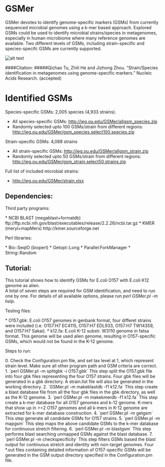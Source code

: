GSMer 
=====
GSMer devotes to identify genome-specific markers (GSMs) from currently sequenced microbial genomes using a k-mer based approach. Explored GSMs could be used to identify microbial strains/species in metagenomes, especially in human microbiome where many reference genomes are available. Two different levels of GSMs, including strain-specific and species-specifc GSMs are currently supported. 

![alt text](http://ieg.ou.edu/mediawiki/images/f/f5/GSMer_pipeline.png "GSMer pipeline")

####Citation:
#####Qichao Tu, Zhili He and Jizhong Zhou. “Strain/Species identification in metagenomes using genome-specific markers.” Nucleic Acids Research. (accepted)

Identified GSMs
=====
Species-specific GSMs: 2,005 species (4,933 strains). 
* All species-specific GSMs: 
http://ieg.ou.edu/GSMer/allgsm_species.zip
* Randomly selected upto 100 GSMs/strain from different regions:
http://ieg.ou.edu/GSMer/gsm_species.select100.species.zip

Strain-specific GSMs: 4,088 strains
* All strain-specific GSMs:
http://ieg.ou.edu/GSMer/allgsm_strain.zip
* Randomly selected upto 50 GSMs/strain from different regions: 
http://ieg.ou.edu/GSMer/gsm_strain.select50.strains.zip

Full list of included microbial strains:
* http://ieg.ou.edu/GSMer/strain.xlsx

Dependencies:  
-----------------------------------------------------------------------
<dl>
<dt>Third party programs:</dt>
</dl>
* NCBI BLAST (megablast+formatdb)  
ftp://ftp.ncbi.nih.gov/blast/executables/release/2.2.26/ncbi.tar.gz  
* KMER (meryl+mapMers)  
http://kmer.sourceforge.net

<dl>
<dt>Perl libraries:</dt>
</dl>
* Bio::SeqIO (bioperl)  
* Getopt::Long  
* Parallel:ForkManager  
* String::Random  

Tutorial:
-----------------------------------------------------------------------
This tutorial shows how to identify GSMs for E.coli O157 with E.coli K12 genome as alien.  
A total of seven steps are required for GSM identification, and need to run one by one. For details of all available options, please run *perl GSMer.pl -m help*.  
<dl>
<dt>Testing files:</dt>
</dl>
* O157.gbk: E.coli O157 genomes in genbank format, four differet strains were included (i.e. O157:H7 EC4115, O157:H7 EDL933, O157:H7 TW14359, and O157:H7 Sakai). 
* k12.fa: E.coli K-12 substr. W3110 genome in fatsa format. This genome will be used alien genome, resulting in O157-specific GSMs, which would not be found in the K-12 genome.

<dl>
<dt>Steps to run:</dt>
</dl>
0. Check the Configuration.pm file, and set tax level at 1, which represent strain level. Make sure all other program path and GSM criteria are correct. 
1. `perl GSMer.pl -m splitgbk -i O157.gbk`  
   This step split the O157.gbk file into four gbk files representing the four O157 strains. Four gbk files will be generated in a gbk directory. A strain.list file will also be generated in the working directory. 
2. `GSMer.pl -m makeblastdb -f1 k12.fa`  
   This step create a blast database file from all the four gbk files in the gbk directory, as well as the K-12 genome. 
3. `perl GSMer.pl -m makekmerdb -f1 k12.fa`  
   This step create a k-mer database for all O157 genomes and k-12 genome. K-mers that show up in >=2 O157 genomes and all k-mers in K-12 genome are extracted for k-mer database construction.  
4. `perl GSMer.pl -m getgsm`  
   This step generate all candidate GSMs for O157 strains.  
5. `perl GSMer.pl -m mapgsm`  
   This step maps the above candidate GSMs to the k-mer database for continuous stretch filtering.  
6. `perl GSMer.pl -m blastgsm`  
   This step performs blast searching unmapped GSMs against the blast database.  
7. `perl GSMer.pl -m checkspecificity`  
   This step filters GSMs based the blast output for continuous stretch and identity with non-target genomes. Four *.out files containing detailed information of O157-specific GSMs will be generated in the GSM output directory specified in the Configuration.pm file.
